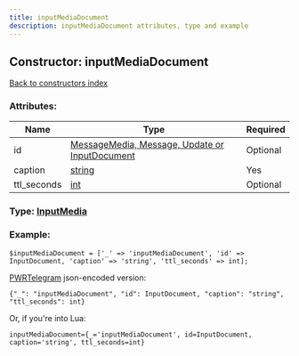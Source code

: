 ```yaml
---
title: inputMediaDocument
description: inputMediaDocument attributes, type and example
---
```

## Constructor: inputMediaDocument  
[Back to constructors index](index.md)



### Attributes:

| Name     |    Type       | Required |
|----------|---------------|----------|
|id|[MessageMedia, Message, Update or InputDocument](../types/InputDocument.md) | Optional|
|caption|[string](../types/string.md) | Yes|
|ttl\_seconds|[int](../types/int.md) | Optional|



### Type: [InputMedia](../types/InputMedia.md)


### Example:

```
$inputMediaDocument = ['_' => 'inputMediaDocument', 'id' => InputDocument, 'caption' => 'string', 'ttl_seconds' => int];
```  

[PWRTelegram](https://pwrtelegram.xyz) json-encoded version:

```
{"_": "inputMediaDocument", "id": InputDocument, "caption": "string", "ttl_seconds": int}
```


Or, if you're into Lua:  


```
inputMediaDocument={_='inputMediaDocument', id=InputDocument, caption='string', ttl_seconds=int}

```


